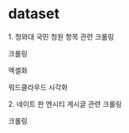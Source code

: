 # dataset

<p>1. 청와대 국민 청원 항목 관련 크롤링 </p>
<p>크롤링</p>
<p>엑셀화</p>
<p>워드클라우드 시각화</p>

<p>2. 네이트 판 엔시티 게시글 관련 크롤링</p>
<p>크롤링</p>
